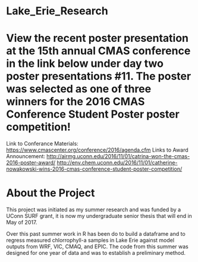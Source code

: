 # Lake_Erie_Research

# View the recent poster presentation at the 15th annual CMAS conference in the link below under day two poster presentations #11.  The poster was selected as one of three winners for the 2016 CMAS Conference Student Poster poster competition!
Link to Conferance Materials: https://www.cmascenter.org/conference/2016/agenda.cfm
Links to Award Announcement: http://airmg.uconn.edu/2016/11/01/catrina-won-the-cmas-2016-poster-award/    http://env.chem.uconn.edu/2016/11/01/catherine-nowakowski-wins-2016-cmas-conference-student-poster-competition/

# About the Project
This project was initiated as my summer research and was funded by a UConn SURF grant, it is now my undergraduate senior thesis that will end in May of 2017.

Over this past summer work in R has been do to build a dataframe and to regress measured chlorrophyll-a samples in Lake Erie against model outputs from WRF, VIC, CMAQ, and EPIC.  The code from this summer was designed for one year of data and was to establish a preliminary method.  
